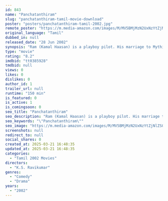 ```yaml
---
id: 843
name: "Panchatanthiram"
slug: "panchatanthiram-tamil-movie-download"
poster: "posters/panchatanthiram-tamil-2002.jpg"
remote_poster: "https://m.media-amazon.com/images/M/MV5BMjMzN2UxNzYtZjNlZS00ODQ4LWExYmYtYWE3NWUxMTQ3ZGQyXkEyXkFqcGdeQXVyOTA0NTIzNzU@._V1_SX300.jpg"
original_language: "Tamil"
dubbed_in: null
released_date: "28 Jun 2002"
synopsis: "Ram (Kamal Haasan) is a playboy pilot. His marriage to Mythili (Simran) disintegrates after a series of misunderstandings. To cheer him up, his buddies arrange for a steamy evening with a prostitute Maggie (Ramya Krishnan), but th..."
type: "movie"
rating: "8.2"
imdbid: "tt0385928"
tmdbid: null
views: 0
likes: 0
dislikes: 0
author_id: 1
trailer_url: null
runtime: "150 min"
is_featured: 0
is_active: 1
is_comingsoon: 0
seo_title: "Panchatanthiram"
seo_description: "Ram (Kamal Haasan) is a playboy pilot. His marriage to Mythili (Simran) disintegrates after a series of misunderstandings. To cheer him up, his buddies arrange for a steamy evening with a prostitute Maggie (Ramya Krishnan), but th..."
seo_keywords: "\"Panchatanthiram\""
seo_image: "https://m.media-amazon.com/images/M/MV5BMjMzN2UxNzYtZjNlZS00ODQ4LWExYmYtYWE3NWUxMTQ3ZGQyXkEyXkFqcGdeQXVyOTA0NTIzNzU@._V1_SX300.jpg"
screenshots: null
redirect_to: null
social_shares: 0
created_at: 2025-03-21 16:48:35
updated_at: 2025-03-21 16:48:35
categories:
  - "Tamil 2002 Movies"
directors:
  - "K.S. Ravikumar"
genres:
  - "Comedy"
  - "Drama"
years:
  - "2002"
---
```

